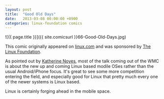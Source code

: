 ```yaml
---
layout: post
title:  "Good Old Days"
date:   2013-03-08 00:00:00 +0900
categories: linux-foundation comics
---
```


![{{ page.title }}]({{ site.comicsurl }}66-Good-Old-Days.jpg)

This comic originally appeared on [linux.com](https://www.linux.com) and was sponsored by [The Linux Foundation](https://www.linuxfoundation.org/).


As pointed out by [Katherine Noyes](http://www.pcworld.com/article/2029372/where-things-stand-with-sailfish-os-and-tizen.html), most of the talk coming out of the WMC is about the new up and coming Linux based modile OSes rather than the usual Android/iPhone focus. It's great to see some more competition entering the field, and especially good for Linux that pretty much every one of the newer systems is Linux based.

Linux is certainly forging ahead in the mobile space.
